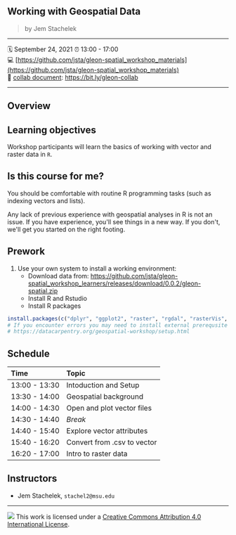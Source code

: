 
## Working with Geospatial Data

> by Jem Stachelek

-----

:spiral_calendar: September 24, 2021
:alarm_clock:     13:00 - 17:00  
:computer: [https://github.com/jsta/gleon-spatial_workshop_materials](https://github.com/jsta/gleon-spatial_workshop_materials)  
:memo: [collab document](https://bit.ly/gleon-collab): <https://bit.ly/gleon-collab>

-----

## Overview

## Learning objectives

Workshop participants will learn the basics of working with vector and raster data in `R`.

## Is this course for me?

You should be comfortable with routine R programming tasks (such as indexing vectors and lists).

Any lack of previous experience with geospatial analyses in R is not an issue. If you have experience, you'll see things in a new way. If you don't, we'll get you started on the right footing.

## Prework

1. Use your own system to install a working environment:
    - Download data from:
        https://github.com/jsta/gleon-spatial_workshop_learners/releases/download/0.0.2/gleon-spatial.zip
    - Install R and Rstudio
    - Install R packages
```r
install.packages(c("dplyr", "ggplot2", "raster", "rgdal", "rasterVis", "sf", "mapview"))
# If you encounter errors you may need to install external prerequsite programs:
# https://datacarpentry.org/geospatial-workshop/setup.html
```

## Schedule

| Time          | Topic                       | 
| :------------ | :-------------------------- |
| 13:00 - 13:30 | Intoduction and Setup       |
| 13:30 - 14:00 | Geospatial background       | 
| 14:00 - 14:30 | Open and plot vector files  |
| 14:30 - 14:40 | *Break*                     |
| 14:40 - 15:40 | Explore vector attributes   |
| 15:40 - 16:20 | Convert from .csv to vector |
| 16:20 - 17:00 | Intro to raster data        |

## Instructors

* Jem Stachelek, `stachel2@msu.edu`

-----

![](https://i.creativecommons.org/l/by/4.0/88x31.png) This work is
licensed under a [Creative Commons Attribution 4.0 International
License](https://creativecommons.org/licenses/by/4.0/).
